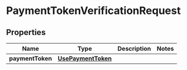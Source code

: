 
# PaymentTokenVerificationRequest

## Properties
Name | Type | Description | Notes
------------ | ------------- | ------------- | -------------
**paymentToken** | [**UsePaymentToken**](UsePaymentToken.md) |  | 



